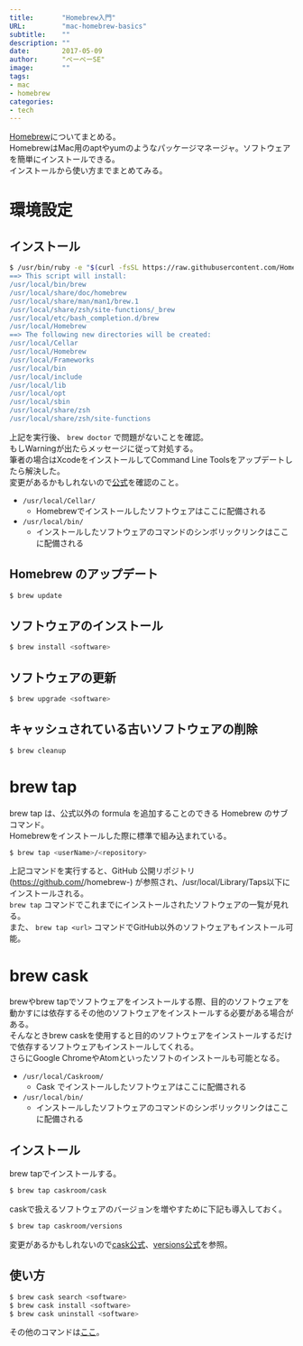 ```yaml
---
title:       "Homebrew入門"
URL:         "mac-homebrew-basics"
subtitle:    ""
description: ""
date:        2017-05-09
author:      "ぺーぺーSE"
image:       ""
tags:
- mac
- homebrew
categories:
- tech
---
```


[Homebrew](http://brew.sh/index_ja.html)についてまとめる。  
HomebrewはMac用のaptやyumのようなパッケージマネージャ。ソフトウェアを簡単にインストールできる。  
インストールから使い方までまとめてみる。

<!--more-->

# 環境設定

## インストール

```sh
$ /usr/bin/ruby -e "$(curl -fsSL https://raw.githubusercontent.com/Homebrew/install/master/install)”
==> This script will install:
/usr/local/bin/brew
/usr/local/share/doc/homebrew
/usr/local/share/man/man1/brew.1
/usr/local/share/zsh/site-functions/_brew
/usr/local/etc/bash_completion.d/brew
/usr/local/Homebrew
==> The following new directories will be created:
/usr/local/Cellar
/usr/local/Homebrew
/usr/local/Frameworks
/usr/local/bin
/usr/local/include
/usr/local/lib
/usr/local/opt
/usr/local/sbin
/usr/local/share/zsh
/usr/local/share/zsh/site-functions
```

上記を実行後、 `brew doctor` で問題がないことを確認。  
もしWarningが出たらメッセージに従って対処する。  
筆者の場合はXcodeをインストールしてCommand Line Toolsをアップデートしたら解決した。  
変更があるかもしれないので[公式](http://brew.sh/index_ja.html)を確認のこと。

- `/usr/local/Cellar/`
    - Homebrewでインストールしたソフトウェアはここに配備される
- `/usr/local/bin/`
    - インストールしたソフトウェアのコマンドのシンボリックリンクはここに配備される

## Homebrew のアップデート

```sh
$ brew update
```

## ソフトウェアのインストール

```sh
$ brew install <software>
```

## ソフトウェアの更新

```sh
$ brew upgrade <software>
```

## キャッシュされている古いソフトウェアの削除

```sh
$ brew cleanup
```

# brew tap

brew tap は、公式以外の formula を追加することのできる Homebrew のサブコマンド。  
Homebrewをインストールした際に標準で組み込まれている。

```sh
$ brew tap <userName>/<repository>
```

上記コマンドを実行すると、GitHub 公開リポジトリ (https://github.com/<userName>/homebrew-<repository>) が参照され、/usr/local/Library/Taps以下にインストールされる。  
`brew tap` コマンドでこれまでにインストールされたソフトウェアの一覧が見れる。  
また、 `brew tap <url>` コマンドでGitHub以外のソフトウェアもインストール可能。

# brew cask

brewやbrew tapでソフトウェアをインストールする際、目的のソフトウェアを動かすには依存するその他のソフトウェアをインストールする必要がある場合がある。  
そんなときbrew caskを使用すると目的のソフトウェアをインストールするだけで依存するソフトウェアもインストールしてくれる。  
さらにGoogle ChromeやAtomといったソフトのインストールも可能となる。

- `/usr/local/Caskroom/`
    - Cask でインストールしたソフトウェアはここに配備される
- `/usr/local/bin/`
    - インストールしたソフトウェアのコマンドのシンボリックリンクはここに配備される

## インストール

brew tapでインストールする。

```sh
$ brew tap caskroom/cask
```

caskで扱えるソフトウェアのバージョンを増やすために下記も導入しておく。

```sh
$ brew tap caskroom/versions
```

変更があるかもしれないので[cask公式](https://caskroom.github.io)、[versions公式](https://github.com/caskroom/homebrew-versions)を参照。

## 使い方

```sh
$ brew cask search <software>
$ brew cask install <software>
$ brew cask uninstall <software>
```

その他のコマンドは[ここ](https://github.com/caskroom/homebrew-cask/blob/master/USAGE.md)。

